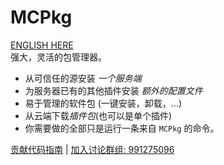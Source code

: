 # MCPkg
[ENGLISH HERE](./README_EN.md)  
强大，灵活的包管理器。  
 * 从可信任的源安装 *一个服务端*
 * 为服务器已有的其他插件安装 *额外的配置文件*
 * 易于管理的软件包 (一键安装，卸载，...)
 * 从云端下载*插件包*(也可以是单个插件)
 * 你需要做的全部只是运行一条来自 `MCPkg` 的命令。

[贡献代码指南](./CONTRIBUTING.md) | [加入讨论群组: 991275096](https://jq.qq.com/?_wv=1027&k=wQu1waPr)